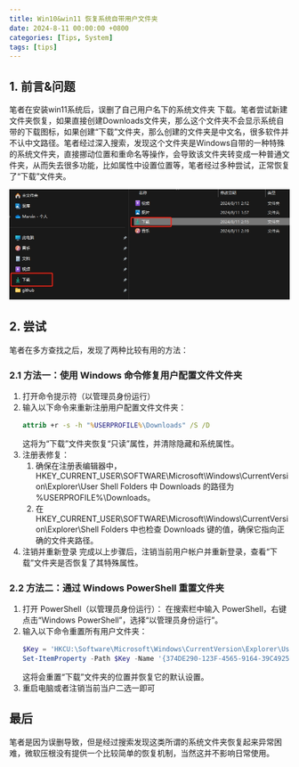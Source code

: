 ```yaml
---
title: Win10&win11 恢复系统自带用户文件夹
date: 2024-8-11 00:00:00 +0800
categories: [Tips, System]
tags: [tips]
---
```


## 1. 前言&问题

笔者在安装win11系统后，误删了自己用户名下的系统文件夹 下载。笔者尝试新建文件夹恢复，如果直接创建Downloads文件夹，那么这个文件夹不会显示系统自带的下载图标，如果创建“下载”文件夹，那么创建的文件夹是中文名，很多软件并不认中文路径。笔者经过深入搜索，发现这个文件夹是Windows自带的一种特殊的系统文件夹，直接挪动位置和重命名等操作，会导致该文件夹转变成一种普通文件夹，从而失去很多功能，比如属性中设置位置等，笔者经过多种尝试，正常恢复了“下载”文件夹。

![截图](/assets/image/2024/8/20240811143837.png)


## 2. 尝试

笔者在多方查找之后，发现了两种比较有用的方法：

### 2.1 方法一：使用 Windows 命令修复用户配置文件文件夹

1. 打开命令提示符（以管理员身份运行）
2. 输入以下命令来重新注册用户配置文件文件夹：
   ```cmd
   attrib +r -s -h "%USERPROFILE%\Downloads" /S /D
   ```
   这将为“下载”文件夹恢复“只读”属性，并清除隐藏和系统属性。
3. 注册表修复：
   1. 确保在注册表编辑器中，HKEY_CURRENT_USER\SOFTWARE\Microsoft\Windows\CurrentVersion\Explorer\User Shell Folders 中 Downloads 的路径为 %USERPROFILE%\Downloads。
   2. 在 HKEY_CURRENT_USER\SOFTWARE\Microsoft\Windows\CurrentVersion\Explorer\Shell Folders 中也检查 Downloads 键的值，确保它指向正确的文件夹路径。
4. 注销并重新登录
   完成以上步骤后，注销当前用户帐户并重新登录，查看“下载”文件夹是否恢复了其特殊属性。

### 2.2 方法二：通过 Windows PowerShell 重置文件夹

1. 打开 PowerShell（以管理员身份运行）：
   在搜索栏中输入 PowerShell，右键点击“Windows PowerShell”，选择“以管理员身份运行”。
2. 输入以下命令重置所有用户文件夹：
   ```powershell
   $Key = 'HKCU:\Software\Microsoft\Windows\CurrentVersion\Explorer\User Shell Folders'
   Set-ItemProperty -Path $Key -Name '{374DE290-123F-4565-9164-39C4925E467B}' -Value '%USERPROFILE%\Downloads'
   ```
   这将会重置“下载”文件夹的位置并恢复它的默认设置。
3. 重启电脑或者注销当前当户二选一即可

## 最后

笔者是因为误删导致，但是经过搜索发现这类所谓的系统文件夹恢复起来异常困难，微软压根没有提供一个比较简单的恢复机制，当然这并不影响日常使用。